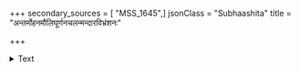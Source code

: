+++
secondary_sources = [ "MSS_1645",]
jsonClass = "Subhaashita"
title = "अन्तर्मोहनमौलिघूर्णनचलन्मन्दारविभ्रंशनः"

+++

<details><summary>Text</summary>

अन्तर्मोहनमौलिघूर्णनचलन्मन्दारविभ्रंशनः स्तम्भाकर्षणदृप्तिहर्षणमहामन्त्रः कुरङ्गीदृशाम्।  
दृप्यद्दानवदूयमानदिविषद्दुर्वारदुःखापदां भ्रंशः कंसरिपोर्विलोपयतु वोऽश्रेयांसि वंशीरवः॥
</details>
